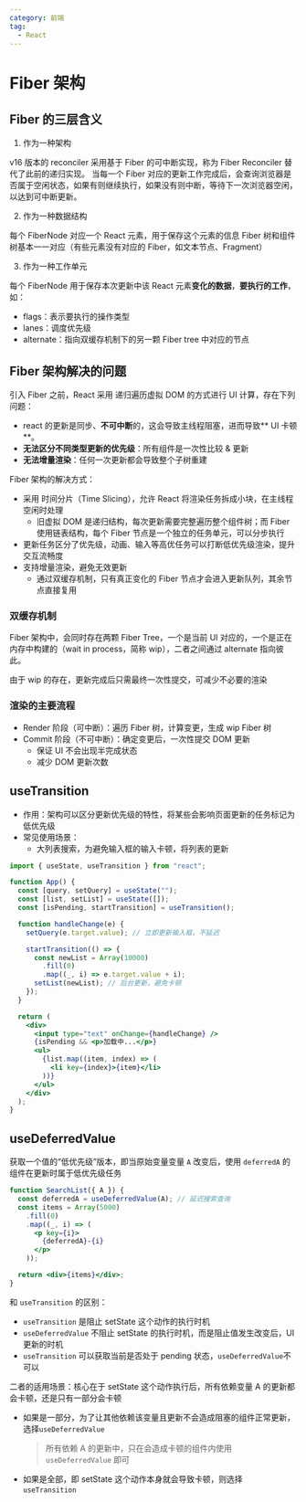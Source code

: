 ```yaml
---
category: 前端
tag:
  - React
---
```


# Fiber 架构

## Fiber 的三层含义

1. 作为一种架构

v16 版本的 reconciler 采用基于 Fiber 的可中断实现，称为 Fiber Reconciler 替代了此前的递归实现。
当每一个 Fiber 对应的更新工作完成后，会查询浏览器是否属于空闲状态，如果有则继续执行，如果没有则中断，等待下一次浏览器空闲，以达到可中断更新。

2. 作为一种数据结构

每个 FiberNode 对应一个 React 元素，用于保存这个元素的信息
Fiber 树和组件树基本一一对应（有些元素没有对应的 Fiber，如文本节点、Fragment）

3. 作为一种工作单元

每个 FiberNode 用于保存本次更新中该 React 元素**变化的数据**，**要执行的工作**，如：

- flags：表示要执行的操作类型
- lanes：调度优先级
- alternate：指向双缓存机制下的另一颗 Fiber tree 中对应的节点

## Fiber 架构解决的问题

引入 Fiber 之前，React 采用 递归遍历虚拟 DOM 的方式进行 UI 计算，存在下列问题：

- react 的更新是同步、**不可中断**的，这会导致主线程阻塞，进而导致** UI 卡顿**。
- **无法区分不同类型更新的优先级**：所有组件是一次性比较 & 更新
- **无法增量渲染**：任何一次更新都会导致整个子树重建

Fiber 架构的解决方式：

- 采用 时间分片（Time Slicing），允许 React 将渲染任务拆成小块，在主线程空闲时处理
  - 旧虚拟 DOM 是递归结构，每次更新需要完整遍历整个组件树；而 Fiber 使用链表结构，每个 Fiber 节点是一个独立的任务单元，可以分步执行
- 更新任务区分了优先级，动画、输入等高优任务可以打断低优先级渲染，提升交互流畅度
- 支持增量渲染，避免无效更新
  - 通过双缓存机制，只有真正变化的 Fiber 节点才会进入更新队列，其余节点直接复用

### 双缓存机制

Fiber 架构中，会同时存在两颗 Fiber Tree，一个是当前 UI 对应的，一个是正在内存中构建的（wait in process，简称 wip），二者之间通过 alternate 指向彼此。

由于 wip 的存在，更新完成后只需最终一次性提交，可减少不必要的渲染

### 渲染的主要流程

- Render 阶段（可中断）：遍历 Fiber 树，计算变更，生成 wip Fiber 树
- Commit 阶段（不可中断）：确定变更后，一次性提交 DOM 更新
  - 保证 UI 不会出现半完成状态
  - 减少 DOM 更新次数

## useTransition

- 作用：架构可以区分更新优先级的特性，将某些会影响页面更新的任务标记为低优先级
- 常见使用场景：
  - 大列表搜索，为避免输入框的输入卡顿，将列表的更新

```jsx
import { useState, useTransition } from "react";

function App() {
  const [query, setQuery] = useState("");
  const [list, setList] = useState([]);
  const [isPending, startTransition] = useTransition();

  function handleChange(e) {
    setQuery(e.target.value); // 立即更新输入框，不延迟

    startTransition(() => {
      const newList = Array(10000)
        .fill(0)
        .map((_, i) => e.target.value + i);
      setList(newList); // 后台更新，避免卡顿
    });
  }

  return (
    <div>
      <input type="text" onChange={handleChange} />
      {isPending && <p>加载中...</p>}
      <ul>
        {list.map((item, index) => (
          <li key={index}>{item}</li>
        ))}
      </ul>
    </div>
  );
}
```

## useDeferredValue

获取一个值的“低优先级”版本，即当原始变量变量 `A` 改变后，使用 `deferredA` 的组件在更新时属于低优先级任务

```jsx
function SearchList({ A }) {
  const deferredA = useDeferredValue(A); // 延迟搜索查询
  const items = Array(5000)
    .fill(0)
    .map((_, i) => (
      <p key={i}>
        {deferredA}-{i}
      </p>
    ));

  return <div>{items}</div>;
}
```

和 `useTransition` 的区别：

- `useTransition` 是阻止 setState 这个动作的执行时机
- `useDeferredValue` 不阻止 setState 的执行时机，而是阻止值发生改变后，UI 更新的时机
- `useTransition` 可以获取当前是否处于 pending 状态，`useDeferredValue`不可以

二者的适用场景：核心在于 setState 这个动作执行后，所有依赖变量 A 的更新都会卡顿，还是只有一部分会卡顿

- 如果是一部分，为了让其他依赖该变量且更新不会造成阻塞的组件正常更新，选择`useDeferredValue`
  > 所有依赖 A 的更新中，只在会造成卡顿的组件内使用 `useDeferredValue` 即可
- 如果是全部，即 setState 这个动作本身就会导致卡顿，则选择 `useTransition`
